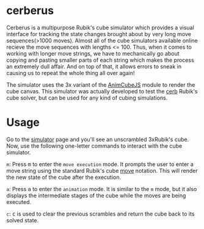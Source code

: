 # cerberus
Cerberus is a multipurpose Rubik's cube simulator which provides a visual interface for tracking the state changes brought about by very long move sequences(>1000 moves). Almost all of the cube simulators available online recieve the move sequences with lengths <= 100. Thus, when it comes to working with longer move strings, we have to mechanically go about copying and pasting smaller parts of each string which makes the process an extremely dull affair. And on top of that, it allows errors to sneak in causing us to repeat the whole thing all over again! 

The simulator uses the 3x variant of the <a href="https://cubing.github.io/AnimCubeJS/">AnimCubeJS</a> module to render the cube canvas. This simulator was actually developed to test the <a href="https://github.com/e-t-sudo/cerb">cerb</a> Rubik's cube solver, but can be used for any kind of cubing simulations.
# Usage
Go to the <a href="https://e-t-sudo.github.io/index.html">simulator</a> page and you'll see an unscrambled 3xRubik's cube. Now, use the following one-letter commands to interact with the cube simulator.

`m`:
Press <kbd>m</kbd> to enter the `move execution` mode. It prompts the user to enter a move string using the standard Rubik's cube <a href="https://en.wikipedia.org/wiki/Rubik%27s_Cube#Move_notation" target="_blank">move</a> notation. This will render the new state of the cube after the execution.

`a`:
Press <kbd>a</kbd> to enter the `animation` mode. It is similar to the `m` mode, but it also displays the intermediate stages of the cube while the moves are being executed.

`c`:
<kbd>c</kbd> is used to clear the previous scrambles and return the cube back to its solved state. 
